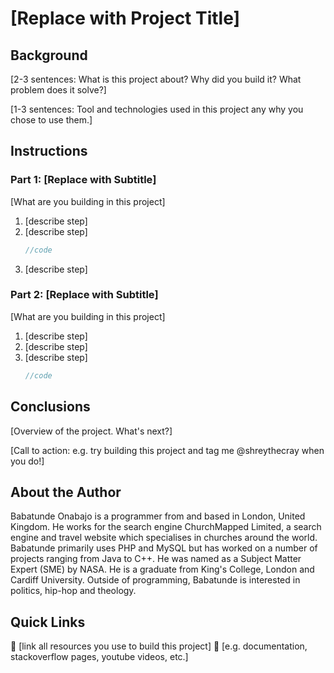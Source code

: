 # [Replace with Project Title]

## Background

[2-3 sentences: What is this project about? Why did you build it? What problem does it solve?]

[1-3 sentences: Tool and technologies used in this project any why you chose to use them.]

## Instructions

### Part 1: [Replace with Subtitle]

[What are you building in this project]

1. [describe step]
2. [describe step]
   ```javascript
   //code
   ```
3. [describe step]

### Part 2: [Replace with Subtitle]

[What are you building in this project]

1. [describe step]
2. [describe step]
3. [describe step]
   ```go
   //code
   ```

## Conclusions

[Overview of the project. What's next?]

[Call to action: e.g. try building this project and tag me @shreythecray when you do!]

## About the Author

Babatunde Onabajo is a programmer from and based in London, United Kingdom. He works for the search engine ChurchMapped Limited, a search engine and travel website which specialises in churches around the world. Babatunde primarily uses PHP and MySQL but has worked on a number of projects ranging from Java to C++. He was named as a Subject Matter Expert (SME) by NASA. He is a graduate from King's College, London and Cardiff University. Outside of programming, Babatunde is interested in politics, hip-hop and theology.

## Quick Links

🔗 [link all resources you use to build this project]
🔗 [e.g. documentation, stackoverflow pages, youtube videos, etc.]
